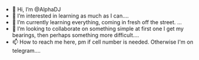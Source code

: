 - 👋 Hi, I’m @AlphaDJ
- 👀 I’m interested in learning as much as I can....
- 🌱 I’m currently learning everything, coming in fresh off the street.
...
- 💞️ I’m looking to collaborate on something simple at first one I get my bearings, then perhaps something more difficult....
- 📫 How to reach me here, pm if cell number is needed.
Otherwise I'm on telegram....

<!---
AlphaDJ/AlphaDJ is a ✨ special ✨ repository because its `README.md` (this file) appears on your GitHub profile.
You can click the Preview link to take a look at your changes.
--->
